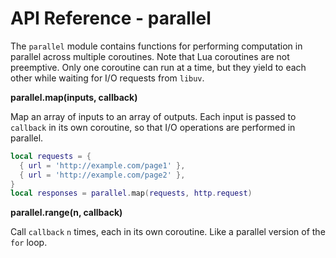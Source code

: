 API Reference - parallel
========================

The `parallel` module contains functions for performing computation in
parallel across multiple coroutines. Note that Lua coroutines are not
preemptive. Only one coroutine can run at a time, but they yield to each other
while waiting for I/O requests from `libuv`.

**parallel.map(inputs, callback)**

Map an array of inputs to an array of outputs. Each input is passed to
`callback` in its own coroutine, so that I/O operations are performed in
parallel.

```lua
local requests = {
  { url = 'http://example.com/page1' },
  { url = 'http://example.com/page2' },
}
local responses = parallel.map(requests, http.request)
```

**parallel.range(n, callback)**

Call `callback` `n` times, each in its own coroutine. Like a parallel version
of the `for` loop.
